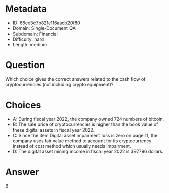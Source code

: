 # Metadata

- ID: 66ee3c7b821e116aacb20f80
- Domain: Single-Document QA
- Subdomain: Financial
- Difficulty: hard
- Length: medium

# Question

Which choice gives the correct answers related to the cash flow of cryptocurrencies (not including crypto equipment)?

# Choices

- A: During fiscal year 2022, the company owned 724 numbers of bitcoin.
- B: The sale price of cryptocurrencies is higher than the book value of these digital assets in fiscal year 2022.
- C: Since the item Digital asset impairment loss is zero on page 11,  the company uses fair value method to account for its cryptocurrency instead of cost method which usually needs impairment.
- D: The digital asset mining income in fiscal year 2022 is 397796 dollars.

# Answer

B
